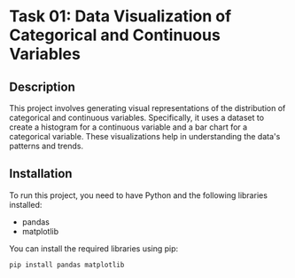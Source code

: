 # Task 01: Data Visualization of Categorical and Continuous Variables

## Description
This project involves generating visual representations of the distribution of categorical and continuous variables. Specifically, it uses a dataset to create a histogram for a continuous variable and a bar chart for a categorical variable. These visualizations help in understanding the data's patterns and trends.

## Installation
To run this project, you need to have Python and the following libraries installed:
- pandas
- matplotlib

You can install the required libraries using pip:
```sh
pip install pandas matplotlib

